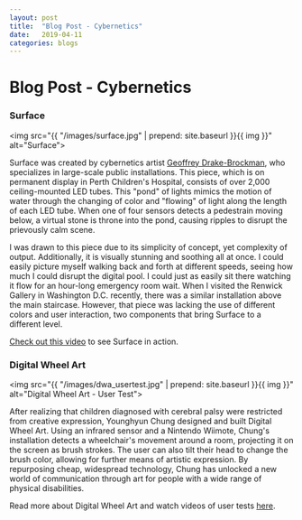 ```yaml
---
layout: post
title:  "Blog Post - Cybernetics"
date:   2019-04-11
categories: blogs
---
```


# Blog Post - Cybernetics

### Surface

<img src="{{ "/images/surface.jpg" | prepend: site.baseurl }}{{ img }}" alt="Surface">

Surface was created by cybernetics artist [Geoffrey Drake-Brockman](https://www.drake-brockman.com.au/index.html), who specializes in large-scale public installations. This piece, which is on permanent display in Perth Children's Hospital, consists of over 2,000 ceiling-mounted LED tubes. This "pond" of lights mimics the motion of water through the changing of color and "flowing" of light along the length of each LED tube. When one of four sensors detects a pedestrain moving below, a virtual stone is throne into the pond, causing ripples to disrupt the prievously calm scene.

I was drawn to this piece due to its simplicity of concept, yet complexity of output. Additionally, it is visually stunning and soothing all at once. I could easily picture myself walking back and forth at different speeds, seeing how much I could disrupt the digital pool. I could just as easily sit there watching it flow for an hour-long emergency room wait. When I visited the Renwick Gallery in Washington D.C. recently, there was a similar installation above the main staircase. However, that piece was lacking the use of different colors and user interaction, two components that bring Surface to a different level.

[Check out this video](https://www.youtube.com/watch?v=hJW_Fi-r68Q) to see Surface in action.

### Digital Wheel Art

<img src="{{ "/images/dwa_usertest.jpg" | prepend: site.baseurl }}{{ img }}" alt="Digital Wheel Art - User Test">

After realizing that children diagnosed with cerebral palsy were restricted from creative expression, Younghyun Chung designed and built Digital Wheel Art. Using an infrared sensor and a Nintendo Wiimote, Chung's installation detects a wheelchair's movement around a room, projecting it on the screen as brush strokes. The user can also tilt their head to change the brush color, allowing for further means of artistic expression. By repurposing cheap, widespread technology, Chung has unlocked a new world of communication through art for people with a wide range of physical disabilities.

Read more about Digital Wheel Art and watch videos of user tests [here](http://risknfun.com/project/digitalwheelart/).